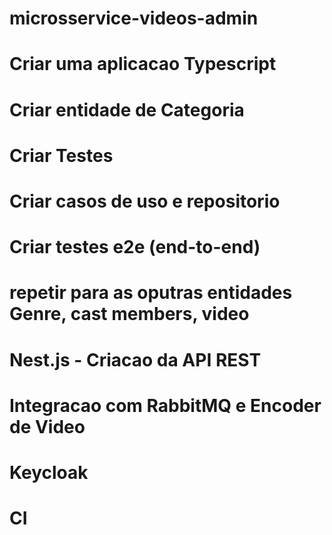 # microsservice-videos-admin

# Criar uma aplicacao Typescript
# Criar entidade de Categoria
# Criar Testes
# Criar casos de uso e repositorio
# Criar testes e2e (end-to-end)

# repetir para as oputras entidades Genre, cast members, video

# Nest.js - Criacao da API REST
# Integracao com RabbitMQ e Encoder de Video
# Keycloak
# CI